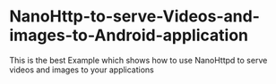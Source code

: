 # NanoHttp-to-serve-Videos-and-images-to-Android-application
This is the best Example which shows how to use NanoHttpd to serve videos and images to your applications
